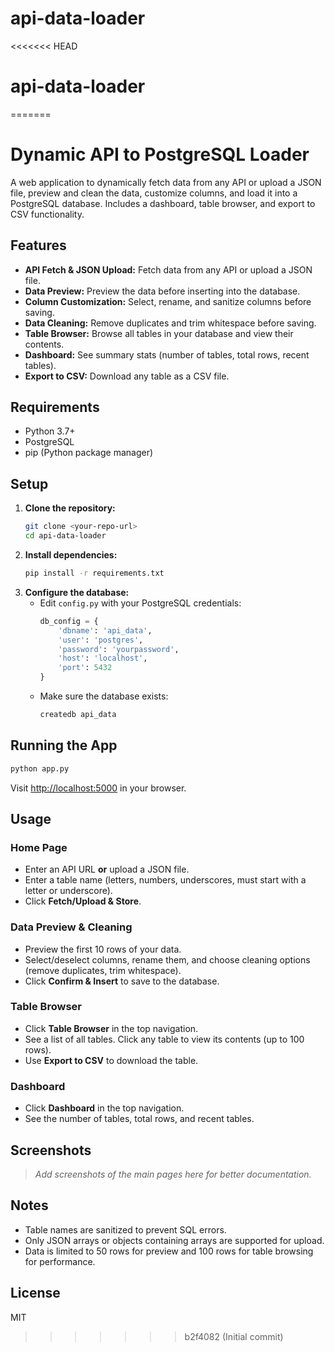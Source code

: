 # api-data-loader
<<<<<<< HEAD
# api-data-loader
=======
# Dynamic API to PostgreSQL Loader

A web application to dynamically fetch data from any API or upload a JSON file, preview and clean the data, customize columns, and load it into a PostgreSQL database. Includes a dashboard, table browser, and export to CSV functionality.

## Features
- **API Fetch & JSON Upload:** Fetch data from any API or upload a JSON file.
- **Data Preview:** Preview the data before inserting into the database.
- **Column Customization:** Select, rename, and sanitize columns before saving.
- **Data Cleaning:** Remove duplicates and trim whitespace before saving.
- **Table Browser:** Browse all tables in your database and view their contents.
- **Dashboard:** See summary stats (number of tables, total rows, recent tables).
- **Export to CSV:** Download any table as a CSV file.

## Requirements
- Python 3.7+
- PostgreSQL
- pip (Python package manager)

## Setup
1. **Clone the repository:**
   ```bash
   git clone <your-repo-url>
   cd api-data-loader
   ```
2. **Install dependencies:**
   ```bash
   pip install -r requirements.txt
   ```
3. **Configure the database:**
   - Edit `config.py` with your PostgreSQL credentials:
     ```python
     db_config = {
         'dbname': 'api_data',
         'user': 'postgres',
         'password': 'yourpassword',
         'host': 'localhost',
         'port': 5432
     }
     ```
   - Make sure the database exists:
     ```bash
     createdb api_data
     ```

## Running the App
```bash
python app.py
```
Visit [http://localhost:5000](http://localhost:5000) in your browser.

## Usage
### Home Page
- Enter an API URL **or** upload a JSON file.
- Enter a table name (letters, numbers, underscores, must start with a letter or underscore).
- Click **Fetch/Upload & Store**.

### Data Preview & Cleaning
- Preview the first 10 rows of your data.
- Select/deselect columns, rename them, and choose cleaning options (remove duplicates, trim whitespace).
- Click **Confirm & Insert** to save to the database.

### Table Browser
- Click **Table Browser** in the top navigation.
- See a list of all tables. Click any table to view its contents (up to 100 rows).
- Use **Export to CSV** to download the table.

### Dashboard
- Click **Dashboard** in the top navigation.
- See the number of tables, total rows, and recent tables.

## Screenshots
> _Add screenshots of the main pages here for better documentation._

## Notes
- Table names are sanitized to prevent SQL errors.
- Only JSON arrays or objects containing arrays are supported for upload.
- Data is limited to 50 rows for preview and 100 rows for table browsing for performance.

## License
MIT 
>>>>>>> b2f4082 (Initial commit)
